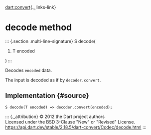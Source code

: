 [dart:convert](../../dart-convert/dart-convert-library){._links-link}

decode method
=============

::: {.section .multi-line-signature}
S decode(

1.  T encoded

)
:::

Decodes `encoded` data.

The input is decoded as if by `decoder.convert`.

Implementation {#source}
--------------

``` {.language-dart data-language="dart"}
S decode(T encoded) => decoder.convert(encoded);
```

::: {._attribution}
© 2012 the Dart project authors\
Licensed under the BSD 3-Clause \"New\" or \"Revised\" License.\
<https://api.dart.dev/stable/2.18.5/dart-convert/Codec/decode.html>
:::
